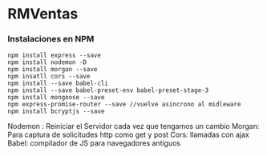 # RMVentas

### Instalaciones en NPM

```plain
npm install express --save
npm install nodemon -D
npm install morgan --save
npm insatll cors --save
npm install --save babel-cli
npm install --save babel-preset-env babel-preset-stage-3
npm install mongoose --save
npm express-promise-router --save //vuelve asincrono al midleware
npm install bcryptjs --save
```

Nodemon : Reiniciar el Servidor cada vez que tengamos un cambio
Morgan: Para captura de solicitudes http como get y post 
Cors: llamadas con ajax
Babel: compilador de JS para navegadores antiguos
